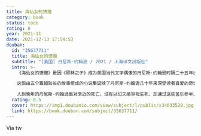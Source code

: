 ```yaml
---
title: 海仙女的馈赠
category: book
status: todo
rating: 0
year: 2021-11
date: 2021-12-13 17:54:53
douban:
  id: "35637711"
  title: 海仙女的馈赠
  subtitle: "[美国] 丹尼斯·约翰逊 / 2021 / 上海译文出版社"
  intro: >-
    《海仙女的馈赠》是因《耶稣之子》成为美国当代文学偶像的丹尼斯·约翰逊时隔二十五年出版的第二部短篇小说集，也是他2017去世前完成的最后一部作品。

    这部由五个篇幅较长的故事组成的小说集延续了丹尼斯·约翰逊几十年来深受读者喜爱的奇诡风格，幽默而富有诗意，故事中的人物大都六十多岁，既怪异又令人怜惜。他们历经沧桑回顾过往：婚姻、邂逅、改变人生的事件，挥之不去的主题则是衰老与死亡。

    人到晚年的丹尼斯·约翰逊面对渐近的死亡，没有以幻灭感审视生死，却通过这些苦乐参半、优美而真挚的故事，让他那些挣扎于痛苦的人物走进读者心中，读者因而不知不觉忘了故事主题的沉重，沉醉于丹尼斯·约翰逊这最后的文字馈赠。
  rating: 8.5
  cover: https://img1.doubanio.com/view/subject/l/public/s34033529.jpg
  link: https://book.douban.com/subject/35637711/
---
```


Via tw